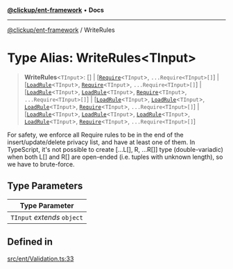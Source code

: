 [**@clickup/ent-framework**](../README.md) • **Docs**

***

[@clickup/ent-framework](../globals.md) / WriteRules

# Type Alias: WriteRules\<TInput\>

> **WriteRules**\<`TInput`\>: [] \| [[`Require`](../classes/Require.md)\<`TInput`\>, `...Require<TInput>[]`] \| [[`LoadRule`](LoadRule.md)\<`TInput`\>, [`Require`](../classes/Require.md)\<`TInput`\>, `...Require<TInput>[]`] \| [[`LoadRule`](LoadRule.md)\<`TInput`\>, [`LoadRule`](LoadRule.md)\<`TInput`\>, [`Require`](../classes/Require.md)\<`TInput`\>, `...Require<TInput>[]`] \| [[`LoadRule`](LoadRule.md)\<`TInput`\>, [`LoadRule`](LoadRule.md)\<`TInput`\>, [`LoadRule`](LoadRule.md)\<`TInput`\>, [`Require`](../classes/Require.md)\<`TInput`\>, `...Require<TInput>[]`] \| [[`LoadRule`](LoadRule.md)\<`TInput`\>, [`LoadRule`](LoadRule.md)\<`TInput`\>, [`LoadRule`](LoadRule.md)\<`TInput`\>, [`LoadRule`](LoadRule.md)\<`TInput`\>, [`Require`](../classes/Require.md)\<`TInput`\>, `...Require<TInput>[]`]

For safety, we enforce all Require rules to be in the end of the
insert/update/delete privacy list, and have at least one of them. In
TypeScript, it's not possible to create [...L[], R, ...R[]] type
(double-variadic) when both L[] and R[] are open-ended (i.e. tuples with
unknown length), so we have to brute-force.

## Type Parameters

| Type Parameter |
| ------ |
| `TInput` *extends* `object` |

## Defined in

[src/ent/Validation.ts:33](https://github.com/clickup/ent-framework/blob/master/src/ent/Validation.ts#L33)
